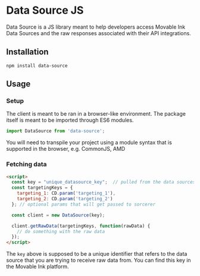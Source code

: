 # Data Source JS

Data Source is a JS library meant to help developers access Movable Ink Data Sources and the raw responses associated with their API integrations.

## Installation

```
npm install data-source
```

## Usage

### Setup

The client is meant to be ran in a browser-like environment. The package itself is meant to be imported through ES6 modules.

```js
import DataSource from 'data-source';
```

You will need to transpile your project using a module syntax that is supported in the browser, e.g. CommonJS, AMD

### Fetching data

```html
<script>
  const key = "unique_datasource_key";  // pulled from the data sources application
  const targetingKeys = {
    targeting_1: CD.param('targeting_1'),
    targeting_2: CD.param('targeting_2')
  }; // optional params that will get passed to sorcerer

  const client = new DataSource(key);

  client.getRawData(targetingKeys, function(rawData) {
    // do something with the raw data
  });
</script>
```

The `key` above is supposed to be a unique identifier that refers to the data source that you are trying to receive raw
data from. You can find this key in the Movable Ink platform.
